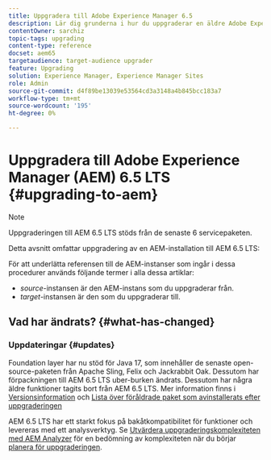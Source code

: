 ```yaml
---
title: Uppgradera till Adobe Experience Manager 6.5
description: Lär dig grunderna i hur du uppgraderar en äldre Adobe Experience Manager-installation (AEM) till AEM 6.5.
contentOwner: sarchiz
topic-tags: upgrading
content-type: reference
docset: aem65
targetaudience: target-audience upgrader
feature: Upgrading
solution: Experience Manager, Experience Manager Sites
role: Admin
source-git-commit: d4f89be13039e53564cd3a3148a4b845bcc183a7
workflow-type: tm+mt
source-wordcount: '195'
ht-degree: 0%

---
```


# Uppgradera till Adobe Experience Manager (AEM) 6.5 LTS {#upgrading-to-aem}

>[!NOTE]
>Uppgraderingen till AEM 6.5 LTS stöds från de senaste 6 servicepaketen.

Detta avsnitt omfattar uppgradering av en AEM-installation till AEM 6.5 LTS:

<!-- Alexandru: drafting for now 

* [Planning Your Upgrade](/help/sites-deploying/upgrade-planning.md)
* [Assessing the Upgrade Complexity with Pattern Detector](/help/sites-deploying/pattern-detector.md)
* [Backward Compatibility in AEM 6.5](/help/sites-deploying/backward-compatibility.md)
  This was drafted before: * [Using Offline Reindexing To Reduce Downtime During an Upgrade](/help/sites-deploying/upgrade-offline-reindexing.md)-->

<!--
* [Upgrade Procedure](/help/sites-deploying/upgrade-procedure.md)
* [Upgrading Code and Customizations](/help/sites-deploying/upgrading-code-and-customizations.md)
* [Pre-Upgrade Maintenance Tasks](/help/sites-deploying/pre-upgrade-maintenance-tasks.md)
* [Performing an In-Place Upgrade](/help/sites-deploying/in-place-upgrade.md)
* [Post Upgrade Checks and Troubleshooting](/help/sites-deploying/post-upgrade-checks-and-troubleshooting.md)
* [Sustainable Upgrades](/help/sites-deploying/sustainable-upgrades.md)
* [Lazy Content Migration](/help/sites-deploying/lazy-content-migration.md)

-->

För att underlätta referensen till de AEM-instanser som ingår i dessa procedurer används följande termer i alla dessa artiklar:

* *source*-instansen är den AEM-instans som du uppgraderar från.
* *target*-instansen är den som du uppgraderar till.

## Vad har ändrats? {#what-has-changed}

### Uppdateringar {#updates}

Foundation layer har nu stöd för Java 17, som innehåller de senaste open-source-paketen från Apache Sling, Felix och Jackrabbit Oak. Dessutom har förpackningen till AEM 6.5 LTS uber-burken ändrats. Dessutom har några äldre funktioner tagits bort från AEM 6.5 LTS. Mer information finns i [Versionsinformation](/help/release-notes/release-notes.md#whats-new-what-s-new) och [Lista över föråldrade paket som avinstallerats efter uppgraderingen](/help/sites-deploying/obsolete-bundles.md)

AEM 6.5 LTS har ett starkt fokus på bakåtkompatibilitet för funktioner och levereras med ett analysverktyg. Se [Utvärdera uppgraderingskomplexiteten med AEM Analyzer](/help/sites-deploying/aem-analyzer.md) för en bedömning av komplexiteten när du börjar [planera för uppgraderingen](/help/sites-deploying/upgrade-planning.md).
